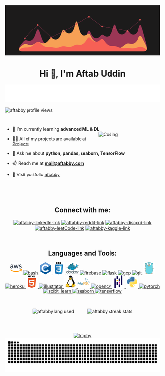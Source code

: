 <p align="center">
    <a href="https://aftabby.com" target="_blank">
        <img src="banner.gif" alt="MasterHead">
    </a>
</p>

<h1 align="center">Hi 👋, I'm Aftab Uddin</h1>
<!-- <h3 align="center">Exploring Data Science: Insights from an Evolving Perspective</h3><br>-->
<!-- [![Exploring Data Science: Insights from an Evolving Perspective](https://readme-typing-svg.demolab.com?font=Delius&size=15&duration=1500&pause=5000&color=2580A8&background=FFFFFF00&center=true&random=false&width=435&lines=Exploring+Data+Science%3A+Insights+from+an+Evolving+Perspective)](https://www.aftabby.com){:target="_blank"}  -->

<p align="center">
    <a href="https://www.aftabby.com" target="_blank">
        <img src="motto.svg" alt="Exploring Data Science: Insights from an Evolving Perspective" width="700px">
    </a>
</p>


<p align="left"> <img src="https://komarev.com/ghpvc/?username=aftabby&label=Profile%20views&color=0e75b6&style=flat" alt="aftabby profile views" /> </p><br>

- 🌱 I’m currently learning **advanced ML & DL** <img align="right" alt="Coding" width="200" src="mid.gif">

- 👨‍💻 All of my projects are available at <a href="https://www.aftabby.com/#projects" target="_blank" rel="noopener noreferrer">Projects</a>

- 💬 Ask me about **python, pandas, seaborn, TensorFlow**

- 📫 Reach me at <a href="mailto:mail@aftabby.com" target="_blank" rel="noopener noreferrer">**mail@aftabby.com**</a>

- 📄 Visit portfolio <a href="https://www.aftabby.com" target="_blank" rel="noopener noreferrer">aftabby</a>

<br><br><br>

<h2 align="center">Connect with me:</h2>
<p align="center">
<!-- <a href="https://dev.to/aftabby" target="_blank"><img align="center" src="https://raw.githubusercontent.com/rahuldkjain/github-profile-readme-generator/master/src/images/icons/Social/devto.svg" alt="aftabby" height="30" width="40" /></a>
-->
<a href="https://linkedin.com/in/aftabby" target="_blank"><img align="center" src="https://raw.githubusercontent.com/rahuldkjain/github-profile-readme-generator/master/src/images/icons/Social/linked-in-alt.svg" alt="aftabby-linkedIn-link" height="30" width="40" /></a>
<a href="https://www.reddit.com/user/Aftabby/" target="_blank"><img align="center" src="https://raw.githubusercontent.com/rahuldkjain/github-profile-readme-generator/master/src/images/icons/Social/reddit.svg" alt="aftabby-reddit-link" height="30" width="40" /></a>
<a href="https://discordapp.com/users/986661127381483580" target="_blank"><img align="center" src="https://raw.githubusercontent.com/rahuldkjain/github-profile-readme-generator/master/src/images/icons/Social/discord.svg" alt="aftabby-discord-link" height="30" width="40" /></a>
<a href="https://www.leetcode.com/aftabby" target="_blank"><img align="center" src="https://raw.githubusercontent.com/rahuldkjain/github-profile-readme-generator/master/src/images/icons/Social/leet-code.svg" alt="aftabby-leetCode-link" height="30" width="40" /></a>
<a href="https://kaggle.com/aftabby" target="_blank"><img align="center" src="https://raw.githubusercontent.com/rahuldkjain/github-profile-readme-generator/master/src/images/icons/Social/kaggle.svg" alt="aftabby-kaggle-link" height="30" width="40" /></a>
<!-- <a href="https://www.hackerrank.com/aftabby" target="_blank""><img align="center" src="https://raw.githubusercontent.com/rahuldkjain/github-profile-readme-generator/master/src/images/icons/Social/hackerrank.svg" alt="aftabby" height="30" width="40" /></a>
-->

<!-- <a href="https://www.hackerearth.com/aftabby" target="_blank"><img align="center" src="https://raw.githubusercontent.com/rahuldkjain/github-profile-readme-generator/master/src/images/icons/Social/hackerearth.svg" alt="aftabby" height="30" width="40" /></a>
<a href="https://auth.geeksforgeeks.org/user/aftabby" target="_blank"><img align="center" src="https://raw.githubusercontent.com/rahuldkjain/github-profile-readme-generator/master/src/images/icons/Social/geeks-for-geeks.svg" alt="aftabby" height="30" width="40" /></a>
-->
</p>
<br>

<h2 align="center">Languages and Tools:</h2>
<p align="center"> <a href="https://aws.amazon.com" target="_blank" rel="noreferrer"> <img src="https://raw.githubusercontent.com/devicons/devicon/master/icons/amazonwebservices/amazonwebservices-original-wordmark.svg" alt="aws" width="40" height="40"/> </a> <a href="https://www.gnu.org/software/bash/" target="_blank" rel="noreferrer"> <img src="https://www.vectorlogo.zone/logos/gnu_bash/gnu_bash-icon.svg" alt="bash" width="40" height="40"/> </a> <a href="https://www.cprogramming.com/" target="_blank" rel="noreferrer"> <img src="https://raw.githubusercontent.com/devicons/devicon/master/icons/c/c-original.svg" alt="c" width="40" height="40"/> </a> <a href="https://www.w3schools.com/css/" target="_blank" rel="noreferrer"> <img src="https://raw.githubusercontent.com/devicons/devicon/master/icons/css3/css3-original-wordmark.svg" alt="css3" width="40" height="40"/> </a> <a href="https://www.docker.com/" target="_blank" rel="noreferrer"> <img src="https://raw.githubusercontent.com/devicons/devicon/master/icons/docker/docker-original-wordmark.svg" alt="docker" width="40" height="40"/> </a> <a href="https://firebase.google.com/" target="_blank" rel="noreferrer"> <img src="https://www.vectorlogo.zone/logos/firebase/firebase-icon.svg" alt="firebase" width="40" height="40"/> </a> <a href="https://flask.palletsprojects.com/" target="_blank" rel="noreferrer"> <img src="https://www.vectorlogo.zone/logos/pocoo_flask/pocoo_flask-icon.svg" alt="flask" width="40" height="40"/> </a> <a href="https://cloud.google.com" target="_blank" rel="noreferrer"> <img src="https://www.vectorlogo.zone/logos/google_cloud/google_cloud-icon.svg" alt="gcp" width="40" height="40"/> </a> <a href="https://git-scm.com/" target="_blank" rel="noreferrer"> <img src="https://www.vectorlogo.zone/logos/git-scm/git-scm-icon.svg" alt="git" width="40" height="40"/> </a> <a href="https://golang.org" target="_blank" rel="noreferrer"> <img src="https://raw.githubusercontent.com/devicons/devicon/master/icons/go/go-original.svg" alt="go" width="40" height="40"/> </a> <a href="https://heroku.com" target="_blank" rel="noreferrer"> <img src="https://www.vectorlogo.zone/logos/heroku/heroku-icon.svg" alt="heroku" width="40" height="40"/> </a> <a href="https://www.w3.org/html/" target="_blank" rel="noreferrer"> <img src="https://raw.githubusercontent.com/devicons/devicon/master/icons/html5/html5-original-wordmark.svg" alt="html5" width="40" height="40"/> </a> <a href="https://www.adobe.com/in/products/illustrator.html" target="_blank" rel="noreferrer"> <img src="https://www.vectorlogo.zone/logos/adobe_illustrator/adobe_illustrator-icon.svg" alt="illustrator" width="40" height="40"/> </a> <a href="https://www.linux.org/" target="_blank" rel="noreferrer"> <img src="https://raw.githubusercontent.com/devicons/devicon/master/icons/linux/linux-original.svg" alt="linux" width="40" height="40"/> </a> <a href="https://www.mysql.com/" target="_blank" rel="noreferrer"> <img src="https://raw.githubusercontent.com/devicons/devicon/master/icons/mysql/mysql-original-wordmark.svg" alt="mysql" width="40" height="40"/> </a> <a href="https://opencv.org/" target="_blank" rel="noreferrer"> <img src="https://www.vectorlogo.zone/logos/opencv/opencv-icon.svg" alt="opencv" width="40" height="40"/> </a> <a href="https://pandas.pydata.org/" target="_blank" rel="noreferrer"> <img src="https://raw.githubusercontent.com/devicons/devicon/2ae2a900d2f041da66e950e4d48052658d850630/icons/pandas/pandas-original.svg" alt="pandas" width="40" height="40"/> </a> <a href="https://www.python.org" target="_blank" rel="noreferrer"> <img src="https://raw.githubusercontent.com/devicons/devicon/master/icons/python/python-original.svg" alt="python" width="40" height="40"/> </a> <a href="https://pytorch.org/" target="_blank" rel="noreferrer"> <img src="https://www.vectorlogo.zone/logos/pytorch/pytorch-icon.svg" alt="pytorch" width="40" height="40"/> </a> <a href="https://scikit-learn.org/" target="_blank" rel="noreferrer"> <img src="https://upload.wikimedia.org/wikipedia/commons/0/05/Scikit_learn_logo_small.svg" alt="scikit_learn" width="40" height="40"/> </a> <a href="https://seaborn.pydata.org/" target="_blank" rel="noreferrer"> <img src="https://seaborn.pydata.org/_images/logo-mark-lightbg.svg" alt="seaborn" width="40" height="40"/> </a> <a href="https://www.tensorflow.org" target="_blank" rel="noreferrer"> <img src="https://www.vectorlogo.zone/logos/tensorflow/tensorflow-icon.svg" alt="tensorflow" width="40" height="40"/> </a></p>
<br> <br>
<div align="center">
    <img src="https://github-readme-stats.vercel.app/api/top-langs?username=aftabby&theme=github_dark&border_color=3c3c3c&border_radius=24&show_icons=true&locale=en&layout=compact" style="margin-right: 20px;" alt="aftabby lang used" />
    <img src="https://github-readme-streak-stats.herokuapp.com/?user=aftabby&theme=github_dark&border_color=3c3c3c&border_radius=24&show_icons=true&locale=en&layout=compact" 
style="margin-left: 20px;" alt="aftabby streak stats" />
</div>

<br><br>
<!--<p align="center"><img  src="https://github-readme-stats.vercel.app/api/top-langs?username=aftabby&theme=github_dark&border_color=3c3c3c&border_radius=24&show_icons=true&locale=en&layout=compact" alt="aftabby" />
 <p>&nbsp;<img align="center" src="https://github-readme-stats.vercel.app/api?username=aftabby&show_icons=true&locale=en" alt="aftabby" /></p>
<img  src="https://github-readme-streak-stats.herokuapp.com/?user=aftabby&" alt="aftabby" /><br><br></p>
<br>
 -->
<div align="center">
  <a href="https://aftabby.com" target="_blank">
    <img src="https://github-profile-trophy.vercel.app/?username=ryo-ma&theme=onedark" alt="trophy">
  </a>
</div>
<div align="center">
    <img src="https://github.com/Aftabby/Aftabby/blob/main/github-contribution-grid-snake.svg" alt="Snake animation">
</div>
